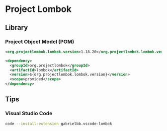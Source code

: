 # Project Lombok

## Library

### Project Object Model (POM)

```xml
<org.projectlombok.lombok.version>1.18.20</org.projectlombok.lombok.version>

<dependency>
  <groupId>org.projectlombok</groupId>
  <artifactId>lombok</artifactId>
  <version>${org.projectlombok.lombok.version}</version>
  <scope>provided</scope>
</dependency>
```

## Tips

### Visual Studio Code

```sh
code --install-extension gabrielbb.vscode-lombok
```
